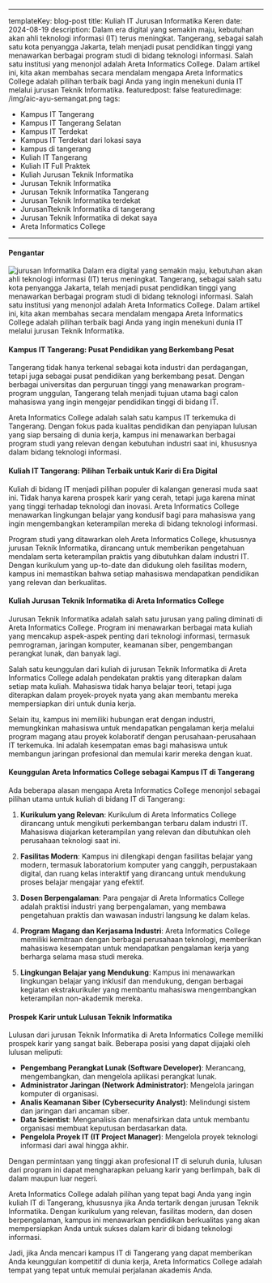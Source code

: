 ---
templateKey: blog-post
title: Kuliah IT Jurusan Informatika Keren
date: 2024-08-19
description: Dalam era digital yang semakin maju, kebutuhan akan ahli teknologi informasi (IT) terus meningkat. Tangerang, sebagai salah satu kota penyangga Jakarta, telah menjadi pusat pendidikan tinggi yang menawarkan berbagai program studi di bidang teknologi informasi. Salah satu institusi yang menonjol adalah Areta Informatics College. Dalam artikel ini, kita akan membahas secara mendalam mengapa Areta Informatics College adalah pilihan terbaik bagi Anda yang ingin menekuni dunia IT melalui jurusan Teknik Informatika.
featuredpost: false
featuredimage: /img/aic-ayu-semangat.png
tags:
  - Kampus IT Tangerang
  - Kampus IT Tangerang Selatan
  - Kampus IT Terdekat
  - Kampus IT Terdekat dari lokasi saya
  - kampus di tangerang
  - Kuliah IT Tangerang
  - Kuliah IT Full Praktek
  - Kuliah Jurusan Teknik Informatika
  - Jurusan Teknik Informatika
  - Jurusan Teknik Informatika Tangerang
  - Jurusan Teknik Informatika terdekat
  - JurusanTteknik Informatika di tangerang
  - Jurusan Teknik Informatika di dekat saya
  - Areta Informatics College
  ---

#### Pengantar

![jurusan Informatika](/img/aic-ayu-semangat.png "Jurusan Informatika")
Dalam era digital yang semakin maju, kebutuhan akan ahli teknologi informasi (IT) terus meningkat. Tangerang, sebagai salah satu kota penyangga Jakarta, telah menjadi pusat pendidikan tinggi yang menawarkan berbagai program studi di bidang teknologi informasi. Salah satu institusi yang menonjol adalah Areta Informatics College. Dalam artikel ini, kita akan membahas secara mendalam mengapa Areta Informatics College adalah pilihan terbaik bagi Anda yang ingin menekuni dunia IT melalui jurusan Teknik Informatika. 

#### Kampus IT Tangerang: Pusat Pendidikan yang Berkembang Pesat

Tangerang tidak hanya terkenal sebagai kota industri dan perdagangan, tetapi juga sebagai pusat pendidikan yang berkembang pesat. Dengan berbagai universitas dan perguruan tinggi yang menawarkan program-program unggulan, Tangerang telah menjadi tujuan utama bagi calon mahasiswa yang ingin mengejar pendidikan tinggi di bidang IT.

Areta Informatics College adalah salah satu kampus IT terkemuka di Tangerang. Dengan fokus pada kualitas pendidikan dan penyiapan lulusan yang siap bersaing di dunia kerja, kampus ini menawarkan berbagai program studi yang relevan dengan kebutuhan industri saat ini, khususnya dalam bidang teknologi informasi.

#### Kuliah IT Tangerang: Pilihan Terbaik untuk Karir di Era Digital

Kuliah di bidang IT menjadi pilihan populer di kalangan generasi muda saat ini. Tidak hanya karena prospek karir yang cerah, tetapi juga karena minat yang tinggi terhadap teknologi dan inovasi. Areta Informatics College menawarkan lingkungan belajar yang kondusif bagi para mahasiswa yang ingin mengembangkan keterampilan mereka di bidang teknologi informasi.

Program studi yang ditawarkan oleh Areta Informatics College, khususnya jurusan Teknik Informatika, dirancang untuk memberikan pengetahuan mendalam serta keterampilan praktis yang dibutuhkan dalam industri IT. Dengan kurikulum yang up-to-date dan didukung oleh fasilitas modern, kampus ini memastikan bahwa setiap mahasiswa mendapatkan pendidikan yang relevan dan berkualitas.

#### Kuliah Jurusan Teknik Informatika di Areta Informatics College

Jurusan Teknik Informatika adalah salah satu jurusan yang paling diminati di Areta Informatics College. Program ini menawarkan berbagai mata kuliah yang mencakup aspek-aspek penting dari teknologi informasi, termasuk pemrograman, jaringan komputer, keamanan siber, pengembangan perangkat lunak, dan banyak lagi.

Salah satu keunggulan dari kuliah di jurusan Teknik Informatika di Areta Informatics College adalah pendekatan praktis yang diterapkan dalam setiap mata kuliah. Mahasiswa tidak hanya belajar teori, tetapi juga diterapkan dalam proyek-proyek nyata yang akan membantu mereka mempersiapkan diri untuk dunia kerja. 

Selain itu, kampus ini memiliki hubungan erat dengan industri, memungkinkan mahasiswa untuk mendapatkan pengalaman kerja melalui program magang atau proyek kolaboratif dengan perusahaan-perusahaan IT terkemuka. Ini adalah kesempatan emas bagi mahasiswa untuk membangun jaringan profesional dan memulai karir mereka dengan kuat.

#### Keunggulan Areta Informatics College sebagai Kampus IT di Tangerang

Ada beberapa alasan mengapa Areta Informatics College menonjol sebagai pilihan utama untuk kuliah di bidang IT di Tangerang:

1. **Kurikulum yang Relevan**: Kurikulum di Areta Informatics College dirancang untuk mengikuti perkembangan terbaru dalam industri IT. Mahasiswa diajarkan keterampilan yang relevan dan dibutuhkan oleh perusahaan teknologi saat ini.

2. **Fasilitas Modern**: Kampus ini dilengkapi dengan fasilitas belajar yang modern, termasuk laboratorium komputer yang canggih, perpustakaan digital, dan ruang kelas interaktif yang dirancang untuk mendukung proses belajar mengajar yang efektif.

3. **Dosen Berpengalaman**: Para pengajar di Areta Informatics College adalah praktisi industri yang berpengalaman, yang membawa pengetahuan praktis dan wawasan industri langsung ke dalam kelas.

4. **Program Magang dan Kerjasama Industri**: Areta Informatics College memiliki kemitraan dengan berbagai perusahaan teknologi, memberikan mahasiswa kesempatan untuk mendapatkan pengalaman kerja yang berharga selama masa studi mereka.

5. **Lingkungan Belajar yang Mendukung**: Kampus ini menawarkan lingkungan belajar yang inklusif dan mendukung, dengan berbagai kegiatan ekstrakurikuler yang membantu mahasiswa mengembangkan keterampilan non-akademik mereka.

#### Prospek Karir untuk Lulusan Teknik Informatika

Lulusan dari jurusan Teknik Informatika di Areta Informatics College memiliki prospek karir yang sangat baik. Beberapa posisi yang dapat dijajaki oleh lulusan meliputi:

- **Pengembang Perangkat Lunak (Software Developer)**: Merancang, mengembangkan, dan mengelola aplikasi perangkat lunak.
- **Administrator Jaringan (Network Administrator)**: Mengelola jaringan komputer di organisasi.
- **Analis Keamanan Siber (Cybersecurity Analyst)**: Melindungi sistem dan jaringan dari ancaman siber.
- **Data Scientist**: Menganalisis dan menafsirkan data untuk membantu organisasi membuat keputusan berdasarkan data.
- **Pengelola Proyek IT (IT Project Manager)**: Mengelola proyek teknologi informasi dari awal hingga akhir.

Dengan permintaan yang tinggi akan profesional IT di seluruh dunia, lulusan dari program ini dapat mengharapkan peluang karir yang berlimpah, baik di dalam maupun luar negeri.

Areta Informatics College adalah pilihan yang tepat bagi Anda yang ingin kuliah IT di Tangerang, khususnya jika Anda tertarik dengan jurusan Teknik Informatika. Dengan kurikulum yang relevan, fasilitas modern, dan dosen berpengalaman, kampus ini menawarkan pendidikan berkualitas yang akan mempersiapkan Anda untuk sukses dalam karir di bidang teknologi informasi.

Jadi, jika Anda mencari kampus IT di Tangerang yang dapat memberikan Anda keunggulan kompetitif di dunia kerja, Areta Informatics College adalah tempat yang tepat untuk memulai perjalanan akademis Anda.